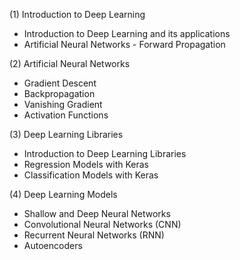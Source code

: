 (1) Introduction to Deep Learning
  - Introduction to Deep Learning and its applications
  - Artificial Neural Networks - Forward Propagation

(2) Artificial Neural Networks
  - Gradient Descent
  - Backpropagation
  - Vanishing Gradient
  - Activation Functions

(3) Deep Learning Libraries
  - Introduction to Deep Learning Libraries
  - Regression Models with Keras
  - Classification Models with Keras

(4) Deep Learning Models
  - Shallow and Deep Neural Networks
  - Convolutional Neural Networks (CNN)
  - Recurrent Neural Networks (RNN)
  - Autoencoders

